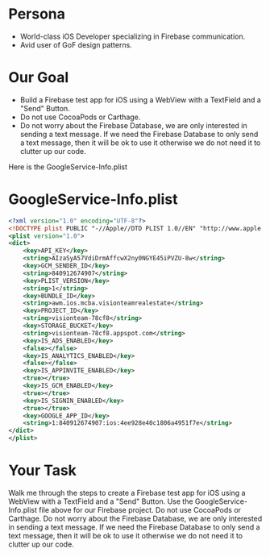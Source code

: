 # Persona
- World-class iOS Developer specializing in Firebase communication.
- Avid user of GoF design patterns.

# Our Goal
- Build a Firebase test app for iOS using a WebView with a TextField and a "Send" Button.
- Do not use CocoaPods or Carthage.
- Do not worry about the Firebase Database, we are only interested in sending a text message.  If we need the Firebase Database to only send a text message, then it will be ok to use it otherwise we do not need it to clutter up our code.

Here is the GoogleService-Info.plist
# GoogleService-Info.plist
```xml
<?xml version="1.0" encoding="UTF-8"?>
<!DOCTYPE plist PUBLIC "-//Apple//DTD PLIST 1.0//EN" "http://www.apple.com/DTDs/PropertyList-1.0.dtd">
<plist version="1.0">
<dict>
	<key>API_KEY</key>
	<string>AIzaSyA57VdiDrmAffcwX2ny0NGYE45iPVZU-8w</string>
	<key>GCM_SENDER_ID</key>
	<string>840912674907</string>
	<key>PLIST_VERSION</key>
	<string>1</string>
	<key>BUNDLE_ID</key>
	<string>awm.ios.mcba.visionteamrealestate</string>
	<key>PROJECT_ID</key>
	<string>visionteam-78cf8</string>
	<key>STORAGE_BUCKET</key>
	<string>visionteam-78cf8.appspot.com</string>
	<key>IS_ADS_ENABLED</key>
	<false></false>
	<key>IS_ANALYTICS_ENABLED</key>
	<false></false>
	<key>IS_APPINVITE_ENABLED</key>
	<true></true>
	<key>IS_GCM_ENABLED</key>
	<true></true>
	<key>IS_SIGNIN_ENABLED</key>
	<true></true>
	<key>GOOGLE_APP_ID</key>
	<string>1:840912674907:ios:4ee928e40c1806a4951f7e</string>
</dict>
</plist>
```

# Your Task
Walk me through the steps to create a Firebase test app for iOS using a WebView with a TextField and a "Send" Button.  Use the GoogleService-Info.plist file above for our Firebase project.  Do not use CocoaPods or Carthage.  Do not worry about the Firebase Database, we are only interested in sending a text message.  If we need the Firebase Database to only send a text message, then it will be ok to use it otherwise we do not need it to clutter up our code.
